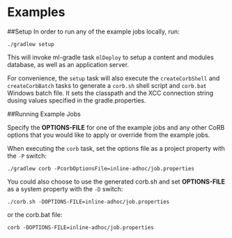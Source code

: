# Examples

##Setup
In order to run any of the example jobs locally, run:

    ./gradlew setup

This will invoke ml-gradle task `mlDeploy` to setup a content and modules database, as well as an application server.

For convenience, the `setup` task will also execute the `createCorbShell` and `createCorbBatch` tasks to generate a `corb.sh` shell script and `corb.bat` Windows batch file. It sets the classpath and the XCC connection string dusing values specified in the gradle.properties.

##Running Example Jobs

Specify the **OPTIONS-FILE** for one of the example jobs 
and any other CoRB options that you would like to apply or override from the example jobs.

When executing the `corb` task, set the options file as a project property with the `-P` switch:

    ./gradlew corb -PcorbOptionsFile=inline-adhoc/job.properties

You could also choose to use the generated corb.sh and set **OPTIONS-FILE** as a system property with the `-D` switch:

    ./corb.sh -DOPTIONS-FILE=inline-adhoc/job.properties 

or the corb.bat file:

    corb -DOPTIONS-FILE=inline-adhoc/job.properties 
